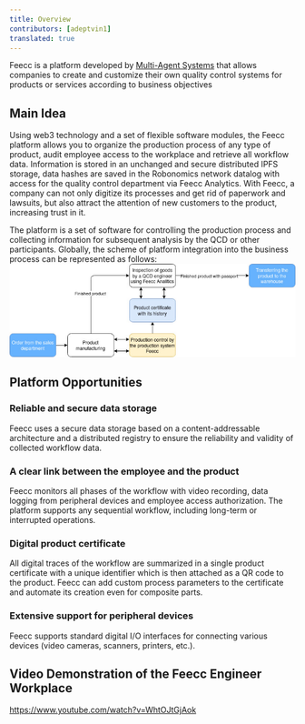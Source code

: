 ```yaml
---
title: Overview
contributors: [adeptvin1]
translated: true
---
```


Feecc is a platform developed by [Multi-Agent Systems](http://multi-agent.io) that allows companies to create and
customize their own quality control systems for products or services according to business objectives

## Main Idea

Using web3 technology and a set of flexible software modules, the Feecc platform allows you to organize the production
process of any type of product, audit employee access to the workplace and retrieve all workflow data. Information is
stored in an unchanged and secure distributed IPFS storage, data hashes are saved in the Robonomics network datalog with
access for the quality control department via Feecc Analytics. With Feecc, a company can not only digitize its processes
and get rid of paperwork and lawsuits, but also attract the attention of new customers to the product, increasing trust
in it.

The platform is a set of software for controlling the production process and collecting information for subsequent
analysis by the QCD or other participants. Globally, the scheme of platform integration into the business process can be
represented as follows:
![business_schema](/docs/images/feecc-system-overview/business_schema_eng.jpg)

## Platform Opportunities

### Reliable and secure data storage

Feecc uses a secure data storage based on a content-addressable architecture and a distributed registry to ensure the
reliability and validity of collected workflow data.

### A clear link between the employee and the product

Feecc monitors all phases of the workflow with video recording, data logging from peripheral devices and employee access
authorization. The platform supports any sequential workflow, including long-term or interrupted operations.

### Digital product certificate

All digital traces of the workflow are summarized in a single product certificate with a unique identifier which is then
attached as a QR code to the product. Feecc can add custom process parameters to the certificate and automate its
creation even for composite parts.

### Extensive support for peripheral devices

Feecc supports standard digital I/O interfaces for connecting various devices (video cameras, scanners, printers, etc.).

## Video Demonstration of the Feecc Engineer Workplace

https://www.youtube.com/watch?v=WhtOJtGjAok